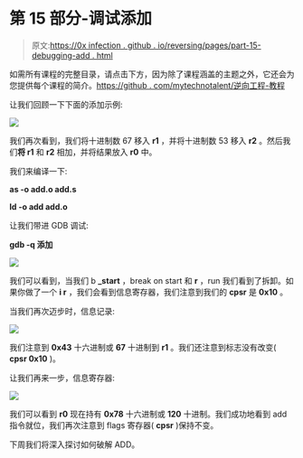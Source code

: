# 第 15 部分-调试添加

> 原文:[https://0x infection . github . io/reversing/pages/part-15-debugging-add . html](https://0xinfection.github.io/reversing/pages/part-15-debugging-add.html)

如需所有课程的完整目录，请点击下方，因为除了课程涵盖的主题之外，它还会为您提供每个课程的简介。[https://github . com/mytechnotalent/逆向工程-教程](https://github.com/mytechnotalent/Reverse-Engineering-Tutorial)

让我们回顾一下下面的添加示例:

![](../Images/edba882a999ca68c1b2003a3850d6119.png)

我们再次看到，我们将十进制数 67 移入 **r1** ，并将十进制数 53 移入 **r2** 。然后我们**将 r1** 和 **r2** 相加，并将结果放入 **r0** 中。

我们来编译一下:

**as -o add.o add.s**

**ld -o add add.o**

让我们带进 GDB 调试:

**gdb -q 添加**

![](../Images/e2e7fd426105ee03731d939a0b69924d.png)

我们可以看到，当我们 b **_start** ，break on start 和 **r** ，run 我们看到了拆卸。如果你做了一个 **i r** ，我们会看到信息寄存器，我们注意到我们的 **cpsr** 是 **0x10** 。

当我们再次迈步时，信息记录:

![](../Images/9046b8e98f4ea86dd19ac8fb8a31ce99.png)

我们注意到 **0x43** 十六进制或 **67** 十进制到 **r1** 。我们还注意到标志没有改变( **cpsr 0x10** )。

让我们再来一步，信息寄存器:

![](../Images/131b0d7be9e93987526406872eb14b13.png)

我们可以看到 **r0** 现在持有 **0x78** 十六进制或 **120** 十进制。我们成功地看到 add 指令就位，我们再次注意到 flags 寄存器( **cpsr** )保持不变。

下周我们将深入探讨如何破解 ADD。